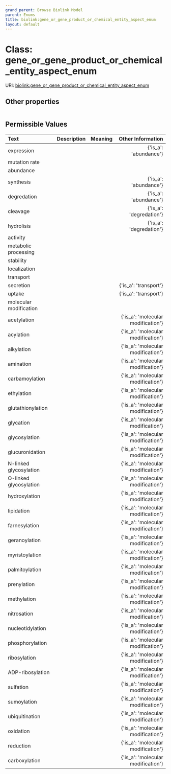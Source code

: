 ```yaml
---
grand_parent: Browse Biolink Model
parent: Enums
title: biolink:gene_or_gene_product_or_chemical_entity_aspect_enum
layout: default
---
```


# Class: gene_or_gene_product_or_chemical_entity_aspect_enum




URI: [biolink:gene_or_gene_product_or_chemical_entity_aspect_enum](https://w3id.org/biolink/vocab/gene_or_gene_product_or_chemical_entity_aspect_enum)


## Other properties

|  |  |  |
| --- | --- | --- |

## Permissible Values

| Text | Description | Meaning | Other Information |
| :--- | :---: | :---: | ---: |
| expression |  |  | {'is_a': 'abundance'} |
| mutation rate |  |  |  |
| abundance |  |  |  |
| synthesis |  |  | {'is_a': 'abundance'} |
| degredation |  |  | {'is_a': 'abundance'} |
| cleavage |  |  | {'is_a': 'degredation'} |
| hydrolisis |  |  | {'is_a': 'degredation'} |
| activity |  |  |  |
| metabolic processing |  |  |  |
| stability |  |  |  |
| localization |  |  |  |
| transport |  |  |  |
| secretion |  |  | {'is_a': 'transport'} |
| uptake |  |  | {'is_a': 'transport'} |
| molecular modification |  |  |  |
| acetylation |  |  | {'is_a': 'molecular modification'} |
| acylation |  |  | {'is_a': 'molecular modification'} |
| alkylation |  |  | {'is_a': 'molecular modification'} |
| amination |  |  | {'is_a': 'molecular modification'} |
| carbamoylation |  |  | {'is_a': 'molecular modification'} |
| ethylation |  |  | {'is_a': 'molecular modification'} |
| glutathionylation |  |  | {'is_a': 'molecular modification'} |
| glycation |  |  | {'is_a': 'molecular modification'} |
| glycosylation |  |  | {'is_a': 'molecular modification'} |
| glucuronidation |  |  | {'is_a': 'molecular modification'} |
| N-linked glycosylation |  |  | {'is_a': 'molecular modification'} |
| O-linked glycosylation |  |  | {'is_a': 'molecular modification'} |
| hydroxylation |  |  | {'is_a': 'molecular modification'} |
| lipidation |  |  | {'is_a': 'molecular modification'} |
| farnesylation |  |  | {'is_a': 'molecular modification'} |
| geranoylation |  |  | {'is_a': 'molecular modification'} |
| myristoylation |  |  | {'is_a': 'molecular modification'} |
| palmitoylation |  |  | {'is_a': 'molecular modification'} |
| prenylation |  |  | {'is_a': 'molecular modification'} |
| methylation |  |  | {'is_a': 'molecular modification'} |
| nitrosation |  |  | {'is_a': 'molecular modification'} |
| nucleotidylation |  |  | {'is_a': 'molecular modification'} |
| phosphorylation |  |  | {'is_a': 'molecular modification'} |
| ribosylation |  |  | {'is_a': 'molecular modification'} |
| ADP-ribosylation |  |  | {'is_a': 'molecular modification'} |
| sulfation |  |  | {'is_a': 'molecular modification'} |
| sumoylation |  |  | {'is_a': 'molecular modification'} |
| ubiquitination |  |  | {'is_a': 'molecular modification'} |
| oxidation |  |  | {'is_a': 'molecular modification'} |
| reduction |  |  | {'is_a': 'molecular modification'} |
| carboxylation |  |  | {'is_a': 'molecular modification'} |

